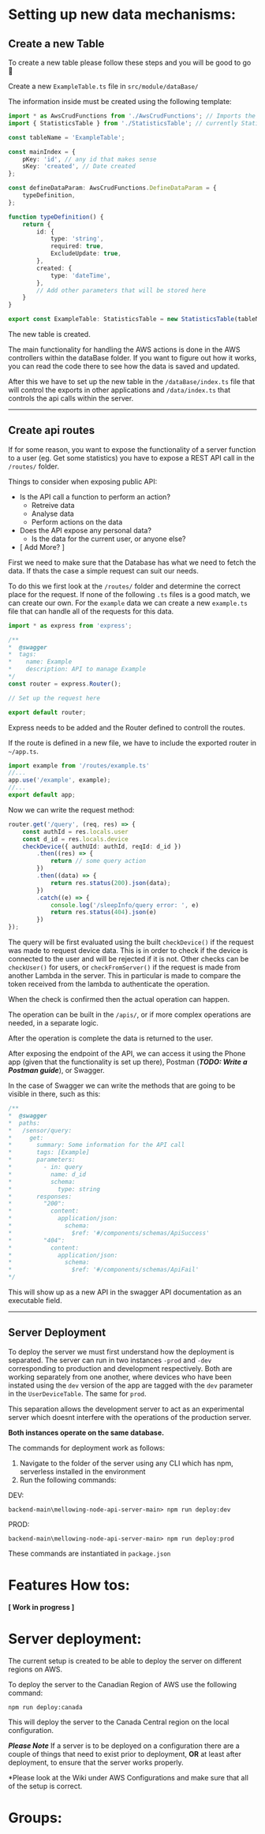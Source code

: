 # Setting up new data mechanisms:

## Create a new Table

To create a new table please follow these steps and you will be good to go 🚀

Create a new `ExampleTable.ts` file in `src/module/dataBase/`

The information inside must be created using the following template:
```typescript
import * as AwsCrudFunctions from './AwsCrudFunctions'; // Imports the AWS Controls
import { StatisticsTable } from './StatisticsTable'; // currently StatisticsTable is a custom table

const tableName = 'ExampleTable';

const mainIndex = {
    pKey: 'id', // any id that makes sense
    sKey: 'created', // Date created
};

const defineDataParam: AwsCrudFunctions.DefineDataParam = {
    typeDefinition,
};

function typeDefinition() {
    return {
        id: {
            type: 'string',
            required: true,
            ExcludeUpdate: true,
        },
        created: {
            type: 'dateTime',
        },
        // Add other parameters that will be stored here
    }
}

export const ExampleTable: StatisticsTable = new StatisticsTable(tableName, mainIndex, defineDataParam);
```
The new table is created.

The main functionality for handling the AWS actions is done in the AWS controllers within the dataBase folder. If you want to figure out how it works, you can read the code there to see how the data is saved and updated.

After this we have to set up the new table in the `/dataBase/index.ts` file that will control the exports in other applications and `/data/index.ts` that controls the api calls within the server.

---

## Create api routes

If for some reason, you want to expose the functionality of a server function to a user (eg. Get some statistics) you have to expose a REST API call in the `/routes/` folder.

Things to consider when exposing public API:
- Is the API call a function to perform an action?
    - Retreive data
    - Analyse data
    - Perform actions on the data
- Does the API expose any personal data?
    - Is the data for the current user, or anyone else?
- [ Add More? ]

First we need to make sure that the Database has what we need to fetch the data. If thats the case a simple request can suit our needs.

To do this we first look at the `/routes/` folder and determine the correct place for the request. If none of the following `.ts` files is a good match, we can create our own. For the `example` data we can create a new `example.ts` file that can handle all of the requests for this data.

```typescript
import * as express from 'express';

/**
*  @swagger
*  tags:
*    name: Example
*    description: API to manage Example
*/
const router = express.Router();

// Set up the request here

export default router;

```
Express needs to be added and the Router defined to controll the routes.

If the route is defined in a new file, we have to include the exported router in `~/app.ts`.
```typescript
import example from '/routes/example.ts'
//...
app.use('/example', example);
//...
export default app;
```

Now we can write the request method:

```typescript
router.get('/query', (req, res) => {
    const authId = res.locals.user
    const d_id = res.locals.device
    checkDevice({ authUId: authId, reqId: d_id })
        .then((res) => {
            return // some query action
        })
        .then((data) => {
            return res.status(200).json(data);
        })
        .catch((e) => {
            console.log('/sleepInfo/query error: ', e)
            return res.status(404).json(e)
        })
});
```
The query will be first evaluated using the built `checkDevice()` if the request was made to request device data. This is in order to check if the device is connected to the user and will be rejected if it is not. Other checks can be `checkUser()` for users, or `checkFromServer()` if the request is made from another Lambda in the server. This in particular is made to compare the token received from the lambda to authenticate the operation.

When the check is confirmed then the actual operation can happen.

The operation can be built in the `/apis/`, or if more complex operations are needed, in a separate logic.

After the operation is complete the data is returned to the user.

After exposing the endpoint of the API, we can access it using the Phone app (given that the functionality is set up there), Postman (***TODO: Write a Postman guide***), or Swagger.

In the case of Swagger we can write the methods that are going to be visible in there, such as this:
```typescript
/**
*  @swagger
*  paths:
*   /sensor/query:
*     get:
*       summary: Some information for the API call
*       tags: [Example]
*       parameters:
*         - in: query
*           name: d_id
*           schema:
*             type: string
*       responses:
*         "200":
*           content:
*             application/json:
*               schema:
*                 $ref: '#/components/schemas/ApiSuccess'
*         "404":
*           content:
*             application/json:
*               schema:
*                 $ref: '#/components/schemas/ApiFail'
*/
```
This will show up as a new API in the swagger API documentation as an executable field.

---

## Server Deployment

To deploy the server we must first understand how the deployment is separated. The server can run in two instances `-prod` and `-dev` corresponding to production and development respectively. Both are working separately from one another, where devices who have been instated using the `dev` version of the app are tagged with the `dev` parameter in the `UserDeviceTable`. The same for `prod`.

This separation allows the development server to act as an experimental server which doesnt interfere with the operations of the production server.

**Both instances operate on the same database.**

The commands for deployment work as follows:
1. Navigate to the folder of the server using any CLI which has npm, serverless installed in the environment
2. Run the following commands:

DEV:

    backend-main\mellowing-node-api-server-main> npm run deploy:dev

PROD:

    backend-main\mellowing-node-api-server-main> npm run deploy:prod

These commands are instantiated in `package.json`

# Features How tos:

**[ Work in progress ]**

# Server deployment:

The current setup is created to be able to deploy the server on different regions on AWS.

To deploy the server to the Canadian Region of AWS use the following command:

```
npm run deploy:canada
```
This will deploy the server to the Canada Central region on the local configuration.

***Please Note*** If a server is to be deployed on a configuration there are a couple of things that need to exist prior to deployment, **OR** at least after deployment, to ensure that the server works properly.

*Please look at the Wiki under AWS Configurations and make sure that all of the setup is correct.


# Groups:

